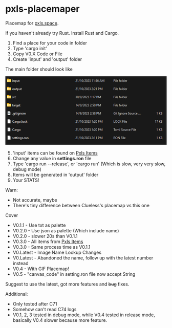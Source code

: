 # pxls-placemaper
Placemap for [pxls.space](https://pxls.space/).

If you haven't already try Rust. Install Rust and Cargo.

1. Find a place for your code in folder
2. Type 'cargo init'
3. Copy V0.X Code or File
4. Create 'input' and 'output' folder

The main folder should look like

![this](https://github.com/Chssam/pixel_maper/blob/main/sources/pxls-placemaper%20outlook.png)

5. 'input' items can be found on [Pxls Items](https://pxls.space/extra)
6. Change any value in **settings.ron** file
7. Type 'cargo run --release', or 'cargo run' (Which is slow, very very slow, debug mode)
8. Items will be generated in 'output' folder
9. Your STATS!

Warn:
- Not accurate, maybe
- There's tiny difference between Clueless's placemap vs this one

Cover
- V0.1.1 - Use txt as palette
- V0.2.0 - Use json as palette (Which include name)
- V0.2.0 - slower 20s than V0.1.1
- V0.3.0 - All items from [Pxls Items](https://pxls.space/extra)
- V0.3.0 - Same process time as V0.1.1
- V0.Latest - Image Name Lookup Changes
- V0.Latest - Abandoned the name, follow up with the latest number instead
- V0.4 - With GIF Placemap!
- V0.5 - "canvas_code" in setting.ron file now accept String

Suggest to use the latest, got more features and ~~bug~~ fixes.

Additional:
- Only tested after C71
- Somehow can't read C74 logs 
- V0.1, 2, 3 tested in debug mode, while V0.4 tested in release mode, basically V0.4 slower because more feature.

